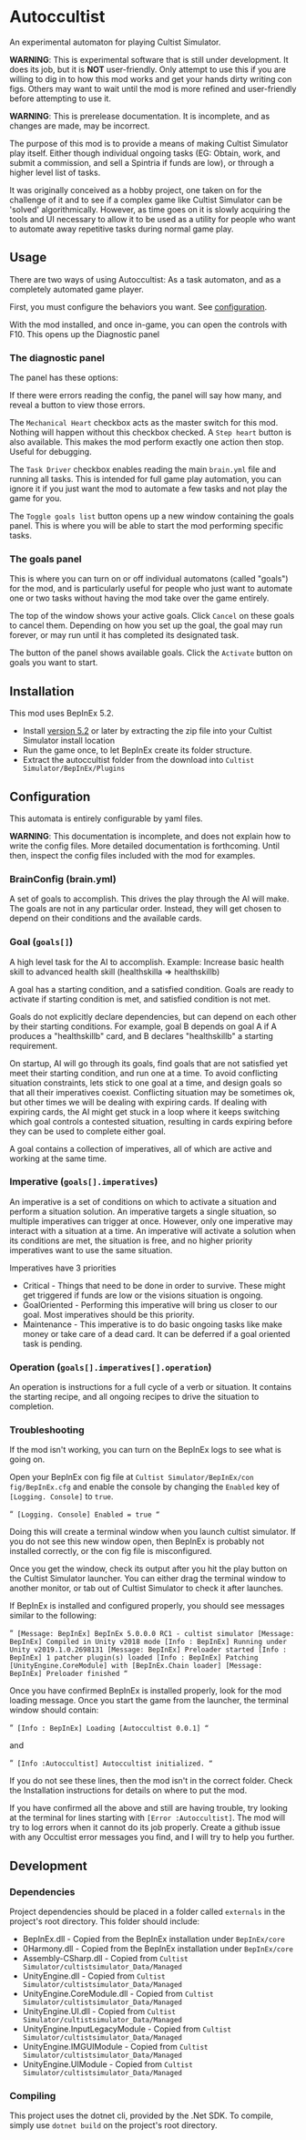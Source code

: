 # Autoccultist

An experimental automaton for playing Cultist Simulator.

__WARNING__: This is experimental software that is still under development.  It does its job, but it is __NOT__ user-friendly.  Only attempt to use this if you are willing to dig in to how this mod works and get your hands dirty writing con figs.  Others may want to wait until the mod is more refined and user-friendly before attempting to use it.

__WARNING__: This is prerelease documentation.  It is incomplete, and as changes are made, may be incorrect.

The purpose of this mod is to provide a means of making Cultist Simulator play itself.  Either though individual ongoing tasks (EG: Obtain, work, and submit a commission, and sell a Spintria if funds are low), or through a higher level list of tasks.

It was originally conceived as a hobby project, one taken on for the challenge of it and to see if a complex game like Cultist Simulator can be 'solved' algorithmically.  However, as time goes on it is slowly acquiring the tools and UI necessary to allow it to be used as a utility for people who want to automate away repetitive tasks during normal game play.

## Usage
There are two ways of using Autoccultist: As a task automaton, and as a completely automated game player.

First, you must configure the behaviors you want.  See [configuration](#configuration).

With the mod installed, and once in-game, you can open the controls with F10.  This opens up the Diagnostic panel

### The diagnostic panel
The panel has these options:

If there were errors reading the config, the panel will say how many, and reveal a button to view those errors.

The `Mechanical Heart` checkbox acts as the master switch for this mod.  Nothing will happen without this checkbox checked.
A `Step heart` button is also available.  This makes the mod perform exactly one action then stop.  Useful for debugging.

The `Task Driver` checkbox enables reading the main `brain.yml` file and running all tasks.  This is intended for full game play automation, you can ignore it if you just want the mod to automate a few tasks and not play the game for you.

The `Toggle goals list` button opens up a new window containing the goals panel.  This is where you will be able to start the mod performing specific tasks.

### The goals panel
This is where you can turn on or off individual automatons (called "goals") for the mod, and is particularly useful for people who just want to automate one or two tasks without having the mod take over the game entirely.

The top of the window shows your active goals.  Click `Cancel` on these goals to cancel them.
Depending on how you set up the goal, the goal may run forever, or may run until it has completed its designated task.

The button of the panel shows available goals.  Click the `Activate` button on goals you want to start.

## Installation

This mod uses BepInEx 5.2.

- Install [version 5.2](https://github.com/BepInEx/BepInEx/releases/tag/v5.2) or later by extracting the zip file into your Cultist Simulator install location
- Run the game once, to let BepInEx create its folder structure.
- Extract the autoccultist folder from the download into `Cultist Simulator/BepInEx/Plugins`

## Configuration

This automata is entirely configurable by yaml files.

__WARNING__: This documentation is incomplete, and does not explain how to write the config files.  More detailed documentation is forthcoming.  Until then, inspect the config files included with the mod for examples.

### BrainConfig (brain.yml)

A set of goals to accomplish. This drives the play through the AI will make.
The goals are not in any particular order. Instead, they will get chosen to depend on their conditions and the available cards.

### Goal (`goals[]`)

A high level task for the AI to accomplish.
Example: Increase basic health skill to advanced health skill (healthskilla =&gt; healthskillb)

A goal has a starting condition, and a satisfied condition.
Goals are ready to activate if starting condition is met, and satisfied condition is not met.

Goals do not explicitly declare dependencies, but can depend on each other by their starting conditions.
For example, goal B depends on goal A if A produces a "healthskillb" card, and B declares "healthskillb" a starting requirement.

On startup, AI will go through its goals, find goals that are not satisfied yet meet their starting condition, and run one at a time.
To avoid conflicting situation constraints, lets stick to one goal at a time, and design goals so that all their imperatives coexist.
Conflicting situation may be sometimes ok, but other times we will be dealing with expiring cards. If dealing with expiring cards, the AI
might get stuck in a loop where it keeps switching which goal controls a contested situation, resulting in cards expiring before they can be used to complete
either goal.

A goal contains a collection of imperatives, all of which are active and working at the same time.

### Imperative (`goals[].imperatives`)

An imperative is a set of conditions on which to activate a situation and perform a situation solution.
An imperative targets a single situation, so multiple imperatives can trigger at once. However, only one imperative may interact with a situation at a time.
An imperative will activate a solution when its conditions are met, the situation is free, and no higher priority imperatives want to use the same situation.

Imperatives have 3 priorities

- Critical - Things that need to be done in order to survive. These might get triggered if funds are low or the visions situation is ongoing.
- GoalOriented - Performing this imperative will bring us closer to our goal. Most imperatives should be this priority.
- Maintenance - This imperative is to do basic ongoing tasks like make money or take care of a dead card. It can be deferred if a goal oriented task is pending.

### Operation (`goals[].imperatives[].operation`)

An operation is instructions for a full cycle of a verb or situation. It contains the starting recipe, and all ongoing recipes to drive the situation to completion.

### Troubleshooting

If the mod isn't working, you can turn on the BepInEx logs to see what is going on.

Open your BepInEx con fig file at `Cultist Simulator/BepInEx/con fig/BepInEx.cfg` and enable the console by changing the `Enabled` key of `[Logging. Console]` to `true`.

“`
[Logging. Console]
Enabled = true
“`

Doing this will create a terminal window when you launch cultist simulator. If you do not see this new window open, then BepInEx is probably not installed correctly,
or the con fig file is misconfigured.

Once you get the window, check its output after you hit the play button on the Cultist Simulator launcher. You can either drag the terminal window to another
monitor, or tab out of Cultist Simulator to check it after launches.

If BepInEx is installed and configured properly, you should see messages similar to the following:

“`
[Message: BepInEx] BepInEx 5.0.0.0 RC1 - cultist simulator
[Message: BepInEx] Compiled in Unity v2018 mode
[Info : BepInEx] Running under Unity v2019.1.0.2698131
[Message: BepInEx] Preloader started
[Info : BepInEx] 1 patcher plugin(s) loaded
[Info : BepInEx] Patching [UnityEngine.CoreModule] with [BepInEx.Chain loader]
[Message: BepInEx] Preloader finished
“`

Once you have confirmed BepInEx is installed properly, look for the mod loading message. Once you start the game from the launcher, the terminal window should contain:

“`
[Info : BepInEx] Loading [Autoccultist 0.0.1]
“`

and

“`
[Info :Autoccultist] Autoccultist initialized.
“`

If you do not see these lines, then the mod isn't in the correct folder. Check the Installation instructions for details on where to put the mod.

If you have confirmed all the above and still are having trouble, try looking at the terminal for lines starting with `[Error :Autoccultist]`. The mod will
try to log errors when it cannot do its job properly. Create a github issue with any Occultist error messages you find, and I will try to help you further.

## Development

### Dependencies

Project dependencies should be placed in a folder called `externals` in the project's root directory.
This folder should include:

- BepInEx.dll - Copied from the BepInEx installation under `BepInEx/core`
- 0Harmony.dll - Copied from the BepInEx installation under `BepInEx/core`
- Assembly-CSharp.dll - Copied from `Cultist Simulator/cultistsimulator_Data/Managed`
- UnityEngine.dll - Copied from `Cultist Simulator/cultistsimulator_Data/Managed`
- UnityEngine.CoreModule.dll - Copied from `Cultist Simulator/cultistsimulator_Data/Managed`
- UnityEngine.UI.dll - Copied from `Cultist Simulator/cultistsimulator_Data/Managed`
- UnityEngine.InputLegacyModule - Copied from `Cultist Simulator/cultistsimulator_Data/Managed`
- UnityEngine.IMGUIModule - Copied from `Cultist Simulator/cultistsimulator_Data/Managed`
- UnityEngine.UIModule - Copied from `Cultist Simulator/cultistsimulator_Data/Managed`


### Compiling

This project uses the dotnet cli, provided by the .Net SDK. To compile, simply use `dotnet build` on the project's root directory.
